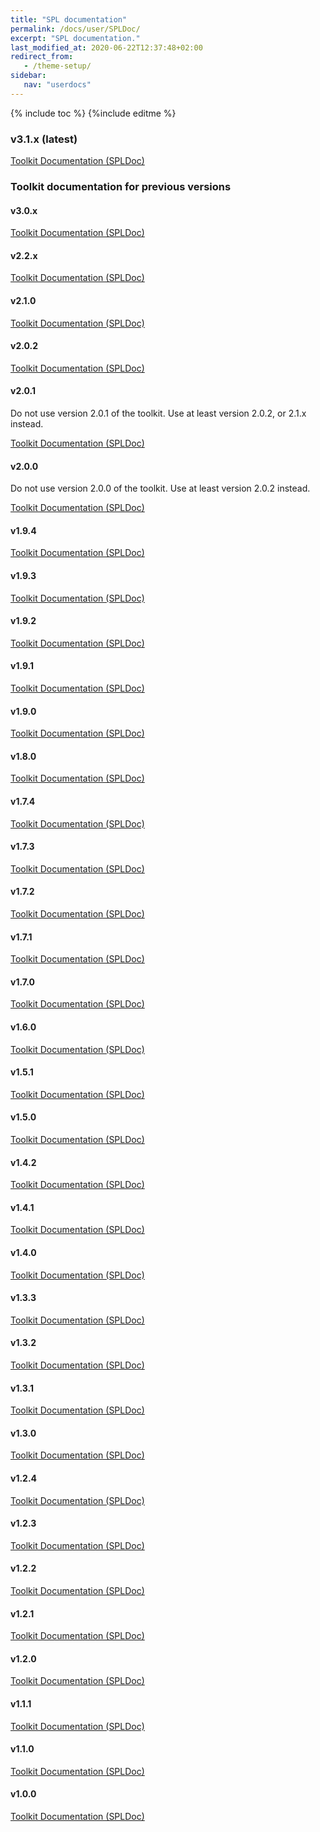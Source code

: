 ```yaml
---
title: "SPL documentation"
permalink: /docs/user/SPLDoc/
excerpt: "SPL documentation."
last_modified_at: 2020-06-22T12:37:48+02:00
redirect_from:
   - /theme-setup/
sidebar:
   nav: "userdocs"
---
```

{% include toc %}
{%include editme %}


### v3.1.x (latest)

[Toolkit Documentation (SPLDoc)](/streamsx.messagehub/doc/spldoc/html/)

### Toolkit documentation for previous versions

#### v3.0.x

[Toolkit Documentation (SPLDoc)](/streamsx.messagehub/doc/v3.0.4/spldoc/html/)

#### v2.2.x

[Toolkit Documentation (SPLDoc)](/streamsx.messagehub/doc/v2.2.1/spldoc/html/)

#### v2.1.0

[Toolkit Documentation (SPLDoc)](/streamsx.messagehub/doc/v2.1.0/spldoc/html/)

#### v2.0.2

[Toolkit Documentation (SPLDoc)](/streamsx.messagehub/doc/v2.0.2/spldoc/html/)

#### v2.0.1

Do not use version 2.0.1 of the toolkit. Use at least version 2.0.2, or 2.1.x instead.

[Toolkit Documentation (SPLDoc)](/streamsx.messagehub/doc/v2.0.1/spldoc/html/)

#### v2.0.0

Do not use version 2.0.0 of the toolkit. Use at least version 2.0.2 instead.

[Toolkit Documentation (SPLDoc)](/streamsx.messagehub/doc/v2.0.0/spldoc/html/)

#### v1.9.4

[Toolkit Documentation (SPLDoc)](/streamsx.messagehub/doc/v1.9.4/spldoc/html/)

#### v1.9.3

[Toolkit Documentation (SPLDoc)](/streamsx.messagehub/doc/v1.9.3/spldoc/html/)

#### v1.9.2

[Toolkit Documentation (SPLDoc)](/streamsx.messagehub/doc/v1.9.2/spldoc/html/)

#### v1.9.1

[Toolkit Documentation (SPLDoc)](/streamsx.messagehub/doc/v1.9.1/spldoc/html/)

#### v1.9.0

[Toolkit Documentation (SPLDoc)](/streamsx.messagehub/doc/v1.9.0/spldoc/html/)

#### v1.8.0

[Toolkit Documentation (SPLDoc)](/streamsx.messagehub/doc/v1.8.0/spldoc/html/)

#### v1.7.4

[Toolkit Documentation (SPLDoc)](/streamsx.messagehub/doc/v1.7.4/spldoc/html/)

#### v1.7.3

[Toolkit Documentation (SPLDoc)](/streamsx.messagehub/doc/v1.7.3/spldoc/html/)

#### v1.7.2

[Toolkit Documentation (SPLDoc)](/streamsx.messagehub/doc/v1.7.2/spldoc/html/)

#### v1.7.1

[Toolkit Documentation (SPLDoc)](/streamsx.messagehub/doc/v1.7.1/spldoc/html/)

#### v1.7.0

[Toolkit Documentation (SPLDoc)](/streamsx.messagehub/doc/v1.7.0/spldoc/html/)

#### v1.6.0

[Toolkit Documentation (SPLDoc)](/streamsx.messagehub/doc/v1.6.0/spldoc/html/)

#### v1.5.1

[Toolkit Documentation (SPLDoc)](/streamsx.messagehub/doc/v1.5.1/spldoc/html/)

#### v1.5.0

[Toolkit Documentation (SPLDoc)](/streamsx.messagehub/doc/v1.5.0/spldoc/html/)

#### v1.4.2

[Toolkit Documentation (SPLDoc)](/streamsx.messagehub/doc/v1.4.2/spldoc/html/)

#### v1.4.1

[Toolkit Documentation (SPLDoc)](/streamsx.messagehub/doc/v1.4.1/spldoc/html/)

#### v1.4.0

[Toolkit Documentation (SPLDoc)](/streamsx.messagehub/doc/v1.4.0/spldoc/html/)

#### v1.3.3

[Toolkit Documentation (SPLDoc)](/streamsx.messagehub/doc/v1.3.3/spldoc/html/)

#### v1.3.2

[Toolkit Documentation (SPLDoc)](/streamsx.messagehub/doc/v1.3.2/spldoc/html/)

#### v1.3.1

[Toolkit Documentation (SPLDoc)](/streamsx.messagehub/doc/v1.3.1/spldoc/html/)

#### v1.3.0

[Toolkit Documentation (SPLDoc)](/streamsx.messagehub/doc/v1.3.0/spldoc/html/)

#### v1.2.4

[Toolkit Documentation (SPLDoc)](/streamsx.messagehub/doc/v1.2.4/spldoc/html/)

#### v1.2.3

[Toolkit Documentation (SPLDoc)](/streamsx.messagehub/doc/v1.2.3/spldoc/html/)

#### v1.2.2

[Toolkit Documentation (SPLDoc)](/streamsx.messagehub/doc/v1.2.2/spldoc/html/)

#### v1.2.1

[Toolkit Documentation (SPLDoc)](/streamsx.messagehub/doc/v1.2.1/spldoc/html/)

#### v1.2.0

[Toolkit Documentation (SPLDoc)](/streamsx.messagehub/doc/v1.2.0/spldoc/html/)

#### v1.1.1

[Toolkit Documentation (SPLDoc)](/streamsx.messagehub/doc/v1.1.1/spldoc/html/)

#### v1.1.0

[Toolkit Documentation (SPLDoc)](/streamsx.messagehub/doc/v1.1.0/spldoc/html/)

#### v1.0.0

[Toolkit Documentation (SPLDoc)](/streamsx.messagehub/doc/v1.0.0/spldoc/html/)

